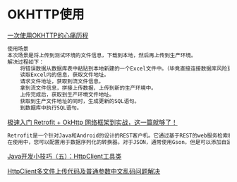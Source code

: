 # OKHTTP使用
[一次使用OKHTTP的心痛历程](https://www.cnblogs.com/yanzhenyidai/p/13042130.html)
```markdown
使用场景
本次场景是将上传到测试环境的文件信息，下载到本地，然后再上传到生产环境。
解决过程如下：
    将错误数据从数据库表中粘贴到本地新建的一个Excel文件中。（毕竟直接连接数据库风险更大）
    读取Excel内的信息，获取文件地址。
    请求文件地址，获取到流文件信息。
    拿到流文件信息，拼接上传数据，上传到新的生产环境中。
    上传完成后，获取到生产环境文件地址。
    获取到生产文件地址的同时，生成更新的SQL语句。
    到数据库中执行SQL语句。
```
[极速入门 Retrofit + OkHttp 网络框架到实战，这一篇就够了！](https://www.cnblogs.com/yuanhao-1999/p/12095983.html)
```markdown
Retrofit是一个针对Java和Android的设计的REST客户机。它通过基于REST的web服务检索和上传JSON(或其他结构化数据)变得相对容易。
在使用中，您可以配置用于数据序列化的转换器。对于JSON，通常使用Gson，但是可以添加自定义转换器来处理 XML 或其他协议。Retrofit对HTTP请求使用OkHttp库。
```
[Java开发小技巧（五）：HttpClient工具类](https://www.cnblogs.com/zkh101/p/9777973.html)

​[HttpClient多文件上传代码及普通参数中文乱码问题解决](https://www.cnblogs.com/ibigboy/p/11216786.html)
